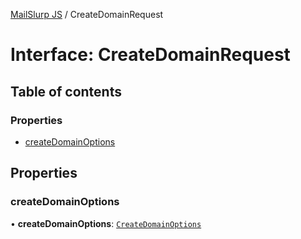 [MailSlurp JS](../README.md) / CreateDomainRequest

# Interface: CreateDomainRequest

## Table of contents

### Properties

- [createDomainOptions](CreateDomainRequest.md#createdomainoptions)

## Properties

### createDomainOptions

• **createDomainOptions**: [`CreateDomainOptions`](CreateDomainOptions.md)
